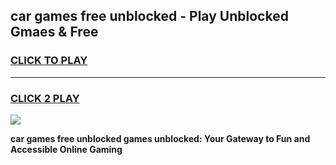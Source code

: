 
## car games free unblocked - Play Unblocked Gmaes & Free
<h3>
<a href="https://premium.freeplayer.one?title=car_games_free_unblocked&ref=19F">CLICK TO PLAY</a></h3>
<hr>

<h3>
<a href="https://premium.freeplayer.one?title=car_games_free_unblocked&ref=19F">CLICK 2 PLAY</a>
  
</h3>

<a href="https://premium.freeplayer.one?title=car_games_free_unblocked&ref=19F/"><img src="https://clearcache.store/games.png"></a>


**car games free unblocked games unblocked: Your Gateway to Fun and Accessible Online Gaming**
